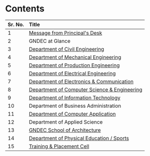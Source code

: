 
# Contents

| Sr. No. | Title                                                            |
|:--------|:-----------------------------------------------------------------|
| 1       | [Message from Principal's Desk](../Principal/Principal.md)       |
| 2       | GNDEC at Glance                                                  |
| 3       | [Department of Civil Engineering](../CE/CE.md)                   |
| 4       | [Department of Mechanical Engineering](../ME/ME.md)              |
| 5       | [Department of Production Engineering ](../PE/PE.md)             |
| 6       | [Department of Electrical Engineering](../EE/EE.md)              |
| 7       | [Department of Electronics & Communication](../ECE/ECE.md)       |
| 8       | [Department of Computer Science & Engineering](../CSE/CSE.md)    |
| 9       | [Department of Information Technology](../IT/IT.md)              |
| 10      | Department of Business Administration                            |
| 11      | [Department of Computer Application](../MCA/mca.md)              |
| 12      | Department of Applied Science                                    |
| 13      | [GNDEC School of Architecture](../SoA/SoA.md)                    |
| 14      | [Department of Physical Education / Sports](../Sports/Sports.md) |
| 15      | [Training & Placement Cell](../T&P/t&p.md)                       |
